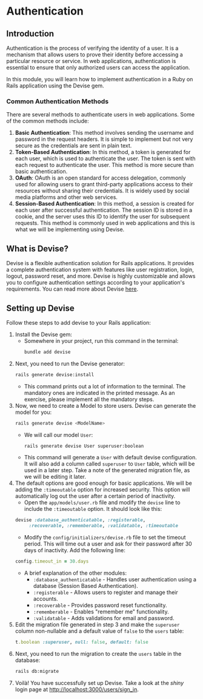 # Authentication

## Introduction

Authentication is the process of verifying the identity of a user. It is a mechanism that allows users to prove their
identity before accessing a particular resource or service. In web applications, authentication is essential to ensure
that only authorized users can access the application.

In this module, you will learn how to implement authentication in a Ruby on Rails application using the Devise gem.

### Common Authentication Methods

There are several methods to authenticate users in web applications. Some of the common methods include:

1. **Basic Authentication**: This method involves sending the username and password in the request headers. It is simple
   to implement but not very secure as the credentials are sent in plain text.
2. **Token-Based Authentication**: In this method, a token is generated for each user, which is used to authenticate the
   user. The token is sent with each request to authenticate the user. This method is more secure than basic
   authentication.
3. **OAuth**: OAuth is an open standard for access delegation, commonly used for allowing users to grant third-party
   applications access to their resources without sharing their credentials. It is widely used by social media platforms
   and other web services.
4. **Session-Based Authentication**: In this method, a session is created for each user after successful authentication.
   The session ID is stored in a cookie, and the server uses this ID to identify the user for subsequent requests. This
   method is commonly used in web applications and this is what we will be implementing using Devise.

## What is Devise?

Devise is a flexible authentication solution for Rails applications. It provides a complete authentication system with
features like user registration, login, logout, password reset, and more. Devise is highly customizable and allows you
to configure authentication settings according to your application's requirements. You can read more about
Devise [here](https://github.com/heartcombo/devise).

## Setting up Devise

Follow these steps to add devise to your Rails application:

1. Install the Devise gem:
    * Somewhere in your project, run this command in the terminal:
      ```bash
      bundle add devise
      ```
2. Next, you need to run the Devise generator:
   ```bash
   rails generate devise:install
   ```
    * This command prints out a lot of information to the terminal. The mandatory ones are indicated in the printed
      message. As an exercise, please implement all the mandatory steps.
3. Now, we need to create a Model to store users. Devise can generate the model for you:
   ```bash
   rails generate devise <ModelName>
   ```
    * We will call our model `User`:
      ```bash
      rails generate devise User superuser:boolean
      ```
    * This command will generate a `User` with default devise configuration. It will also add a column called
      `superuser` to `User` table, which will be used in a later step. Take a note of the generated migration file, as
      we will be editing it later.
4. The default options are good enough for basic applications. We will be adding the `:timeoutable` option for increased
   security. This option will automatically log out the user after a certain period of inactivity.
    * Open the `app/models/user.rb` file and modify the `devise` line to include the `:timeoutable` option. It should
      look like this:
    ```ruby
    devise :database_authenticatable, :registerable,
         :recoverable, :rememberable, :validatable, :timeoutable
    ```
    * Modify the `config/initializers/devise.rb` file to set the timeout period. This will time out a user and ask for
      their password after 30 days of inactivity. Add the following line:
    ```ruby
    config.timeout_in = 30.days
    ```
    * A brief explanation of the other modules:
        * `:database_authenticatable` - Handles user authentication using a database (Session Based Authentication).
        * `:registerable` - Allows users to register and manage their accounts.
        * `:recoverable` - Provides password reset functionality.
        * `:rememberable` - Enables "remember me" functionality.
        * `:validatable` - Adds validations for email and password.
5. Edit the migration file generated in step 3 and make the `superuser` column non-nullable and a default value of
   `false` to the `users` table:
   ```ruby
   t.boolean :superuser, null: false, default: false
   ```
6. Next, you need to run the migration to create the `users` table in the database:
   ```bash
   rails db:migrate
   ```
7. Voilà! You have successfully set up Devise. Take a look at the *shiny* login page
   at [http://localhost:3000/users/sign_in](http://localhost:3000/users/sign_in).
